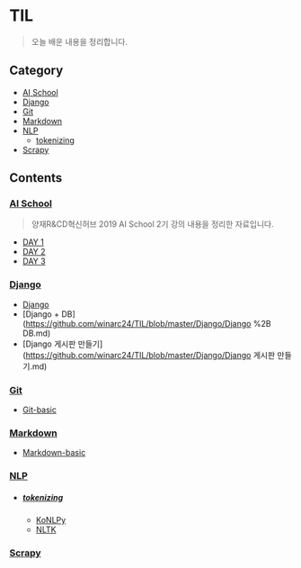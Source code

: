 # TIL

> 오늘 배운 내용을 정리합니다.



## Category

- [AI School](https://github.com/winarc24/TIL/tree/master/AI_School)
- [Django](https://github.com/winarc24/TIL/blob/master/Django)
- [Git](https://github.com/winarc24/TIL/tree/master/Git)
- [Markdown](https://github.com/winarc24/TIL/tree/master/Markdown)
- [NLP](https://github.com/winarc24/TIL/tree/master/NLP)
  - [tokenizing](https://github.com/winarc24/TIL/tree/master/NLP/Tokenizing)
- [Scrapy](https://github.com/winarc24/TIL/tree/master/Scrapy)



## Contents

### [AI School](https://github.com/winarc24/TIL/tree/master/AI_School)

> 양재R&CD혁신허브 2019 AI School 2기 강의 내용을 정리한 자료입니다.

- [DAY 1](https://github.com/winarc24/TIL/blob/master/AI_School/DAY%201.md)
- [DAY 2](https://github.com/winarc24/TIL/blob/master/AI_School/DAY%202.md)
- [DAY 3](https://github.com/winarc24/TIL/blob/master/AI_School/DAY%203.md)



### [Django](https://github.com/winarc24/TIL/blob/master/Django)

- [Django](https://github.com/winarc24/TIL/blob/master/Django/Django.md)
- [Django + DB](https://github.com/winarc24/TIL/blob/master/Django/Django %2B DB.md)
- [Django 게시판 만들기](https://github.com/winarc24/TIL/blob/master/Django/Django 게시판 만들기.md)



### [Git](https://github.com/winarc24/TIL/tree/master/Git)

- [Git-basic](https://github.com/winarc24/TIL/blob/master/Git/Git-basic.md)



### [Markdown](https://github.com/winarc24/TIL/tree/master/Markdown)

- [Markdown-basic](https://github.com/winarc24/TIL/blob/master/Markdown/Markdown-basic.md)



### [NLP](https://github.com/winarc24/TIL/tree/master/NLP)

- ##### [tokenizing](https://github.com/winarc24/TIL/tree/master/NLP/Tokenizing)

  - [KoNLPy](https://github.com/winarc24/TIL/blob/master/NLP/Tokenizing/KoNLPy.ipynb)
  - [NLTK](https://github.com/winarc24/TIL/blob/master/NLP/Tokenizing/NLTK.ipynb)



### [Scrapy](https://github.com/winarc24/TIL/tree/master/Scrapy)

